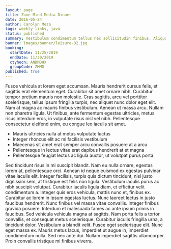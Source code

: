```yaml
---
layout: page
title: Zone Mind Media Dinner
date: 2016-05-24
author: Carolyn Meza
tags: weekly links, java
status: published
summary: Vestibulum condimentum tellus nec sollicitudin finibus. Aliquam.
banner: images/banner/leisure-02.jpg
booking:
  startDate: 11/25/2019
  endDate: 11/30/2019
  ctyhocn: ANDMDHX
  groupCode: ZMMD
published: true
---
```

Fusce vehicula at lorem eget accumsan. Mauris hendrerit cursus felis, et sagittis erat elementum eget. Curabitur sit amet ornare nibh. Curabitur tempor pretium mauris non molestie. Cras sagittis, arcu vel porttitor scelerisque, tellus ipsum fringilla turpis, nec aliquet nunc dolor eget elit. Nam at magna ac mauris finibus vestibulum. Aenean ut massa arcu. Nullam non pharetra ligula. Ut finibus, ante fermentum egestas ultricies, metus risus interdum eros, in vulputate risus nisl vel nibh. Pellentesque consectetur eleifend enim, eu congue leo iaculis sit amet.

* Mauris ultricies nulla at metus vulputate luctus
* Integer rhoncus elit ac mi facilisis vestibulum
* Maecenas sit amet erat semper arcu convallis posuere at a arcu
* Pellentesque in lectus vitae erat dapibus hendrerit at et magna
* Pellentesque feugiat lectus ac ligula auctor, ut volutpat purus porta.

Sed tincidunt risus in mi suscipit blandit. Nam eu nulla ornare, egestas lorem at, pellentesque orci. Aenean id neque euismod ex egestas pulvinar vitae iaculis elit. Integer facilisis, turpis quis dictum tincidunt, nisl justo dignissim sem, at tristique est felis non ligula. Vestibulum iaculis purus ac nibh suscipit volutpat. Curabitur iaculis ligula diam, et efficitur velit condimentum a. Integer quis eros vehicula, mattis nunc et, finibus ex. Curabitur ac lorem in ipsum egestas luctus. Nunc laoreet lectus in justo faucibus hendrerit.
Nunc finibus vel massa vitae convallis. Integer finibus gravida posuere. Interdum et malesuada fames ac ante ipsum primis in faucibus. Sed vehicula vehicula magna at sagittis. Nam porta felis a tortor convallis, et consequat metus scelerisque. Curabitur iaculis fringilla urna, a tincidunt dolor. Vestibulum a blandit velit. Fusce eget scelerisque elit. Nunc eget massa ex. Mauris metus lacus, imperdiet ut augue in, imperdiet condimentum nulla. Sed nec ante dui. Nullam imperdiet sagittis ullamcorper. Proin convallis tristique mi finibus viverra.
